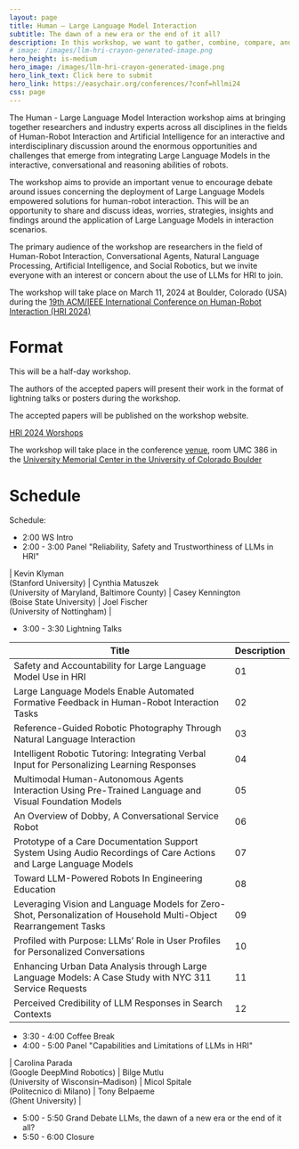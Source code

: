 ```yaml
---
layout: page
title: Human – Large Language Model Interaction
subtitle: The dawn of a new era or the end of it all?
description: In this workshop, we want to gather, combine, compare, and share insights and knowledge across the wide HRI community on the pitfalls and opportunities that the application of LLMs in HRI research can present.
# image: /images/llm-hri-crayon-generated-image.png
hero_height: is-medium
hero_image: /images/llm-hri-crayon-generated-image.png
hero_link_text: Click here to submit
hero_link: https://easychair.org/conferences/?conf=hllmi24
css: page
---
```


<!-- # Human – Large Language Model Interaction -->

The Human - Large Language Model Interaction workshop aims at bringing together researchers and industry experts across all disciplines in the fields of Human-Robot Interaction and Artificial Intelligence for an interactive and interdisciplinary discussion around the enormous opportunities and challenges that emerge from integrating Large Language Models in the interactive, conversational and reasoning abilities of robots.   

The workshop aims to provide an important venue to encourage debate around issues concerning the deployment of Large Language Models empowered solutions for human-robot interaction. This will be an opportunity to share and discuss ideas, worries, strategies, insights and findings around the application of Large Language Models in interaction scenarios.   

The primary audience of the workshop are researchers in the field of Human-Robot Interaction, Conversational Agents, Natural Language Processing, Artificial Intelligence, and Social Robotics, but we invite everyone with an interest or concern about the use of LLMs for HRI to join.

The workshop will take place on March 11, 2024 at Boulder, Colorado (USA) during the [19th ACM/IEEE International Conference on Human-Robot Interaction (HRI 2024)](https://humanrobotinteraction.org/2024/)

# [](#format)Format

This will be a half-day workshop.

The authors of the accepted papers will present their work in the format of lightning talks or posters during the workshop. 

The accepted papers will be published on the workshop website. 

<!-- Format and Activities: -->

[HRI 2024 Worshops](https://humanrobotinteraction.org/2024/workshops-and-tutorials/)

The workshop will take place in the conference [venue](https://www.colorado.edu/umc/maps), room UMC 386 in the [University Memorial Center in the University of Colorado Boulder](https://maps.app.goo.gl/dTmh4GpLbLt3B7uQ6)

# [](#schedule)Schedule

Schedule: 

- 2:00 WS Intro
- 2:00 - 3:00 Panel "Reliability, Safety and Trustworthiness of LLMs in HRI"


| Kevin Klyman <br>(Stanford University) | Cynthia Matuszek <br>(University of Maryland, Baltimore County) | Casey Kennington <br>(Boise State University) | Joel Fischer <br>(University of Nottingham) |


- 3:00 - 3:30 Lightning Talks


| Title | Description |
| --- | ----------- |
| Safety and Accountability for Large Language Model Use in HRI | 01 |
| Large Language Models Enable Automated Formative Feedback in Human-Robot Interaction Tasks | 02 |
| Reference-Guided Robotic Photography Through Natural Language Interaction | 03 |
| Intelligent Robotic Tutoring: Integrating Verbal Input for Personalizing Learning Responses | 04 |
| Multimodal Human-Autonomous Agents Interaction Using Pre-Trained Language and Visual Foundation Models | 05 |
| An Overview of Dobby, A Conversational Service Robot | 06 |
| Prototype of a Care Documentation Support System Using Audio Recordings of Care Actions and Large Language Models | 07 |
| Toward LLM-Powered Robots In Engineering Education | 08 |
| Leveraging Vision and Language Models for Zero-Shot, Personalization of Household Multi-Object Rearrangement Tasks | 09 |
| Profiled with Purpose: LLMs’ Role in User Profiles for Personalized Conversations | 10 |
| Enhancing Urban Data Analysis through Large Language Models: A Case Study with NYC 311 Service Requests | 11 |
| Perceived Credibility of LLM Responses in Search Contexts | 12 |


- 3:30 - 4:00 Coffee Break
- 4:00 - 5:00 Panel "Capabilities and Limitations of LLMs in HRI"


| Carolina Parada <br>(Google DeepMind Robotics) | Bilge Mutlu <br>(University of Wisconsin–Madison) | Micol Spitale <br>(Politecnico di Milano) | Tony Belpaeme <br>(Ghent University) |


- 5:00 - 5:50 Grand Debate LLMs, the dawn of a new era or the end of it all?
- 5:50 - 6:00 Closure
